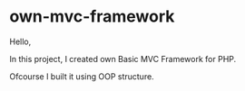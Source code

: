 # own-mvc-framework

Hello,

In this project, I created own Basic MVC Framework for PHP.

Ofcourse I built it using OOP structure.
